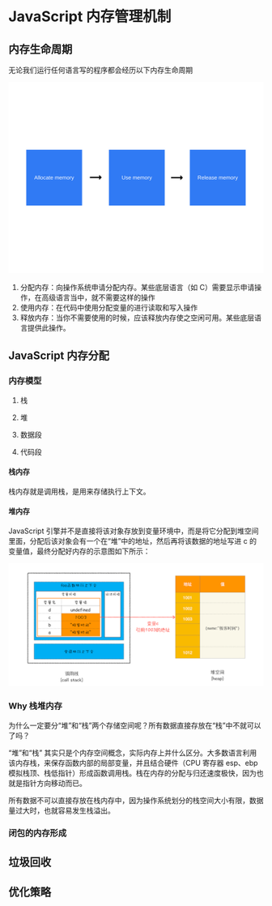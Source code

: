 # JavaScript 内存管理机制

## 内存生命周期

无论我们运行任何语言写的程序都会经历以下内存生命周期

<img src="${images}/1_slxXgq_TO38TgtoKpWa_jQ.png" alt="memory life" style="zoom:80%;" />

1. 分配内存：向操作系统申请分配内存。某些底层语言（如 C）需要显示申请操作，在高级语言当中，就不需要这样的操作
2. 使用内存：在代码中使用分配变量的进行读取和写入操作
3. 释放内存：当你不需要使用的时候，应该释放内存使之空闲可用。某些底层语言提供此操作。

## JavaScript 内存分配

### 内存模型

1. 栈

2. 堆
3. 数据段
4. 代码段

#### 栈内存

栈内存就是调用栈，是用来存储执行上下文。

#### 堆内存

JavaScript 引擎并不是直接将该对象存放到变量环境中，而是将它分配到堆空间里面，分配后该对象会有一个在“堆”中的地址，然后再将该数据的地址写进 c 的变量值，最终分配好内存的示意图如下所示：

<img src="${images}/22100df5c75fb51037d7a929777c57bc.png" alt="img" style="zoom:80%;" />

### Why 栈堆内存

为什么一定要分“堆”和“栈”两个存储空间呢？所有数据直接存放在“栈”中不就可以了吗？

“堆”和“栈” 其实只是个内存空间概念，实际内存上并什么区分。大多数语言利用该内存栈，来保存函数内部的局部变量，并且结合硬件（CPU 寄存器 esp、ebp 模拟栈顶、栈低指针）形成函数调用栈。栈在内存的分配与归还速度极快，因为也就是指针方向移动而已。

所有数据不可以直接存放在栈内存中，因为操作系统划分的栈空间大小有限，数据量过大时，也就容易发生栈溢出。

### 闭包的内存形成

## 垃圾回收

## 优化策略
